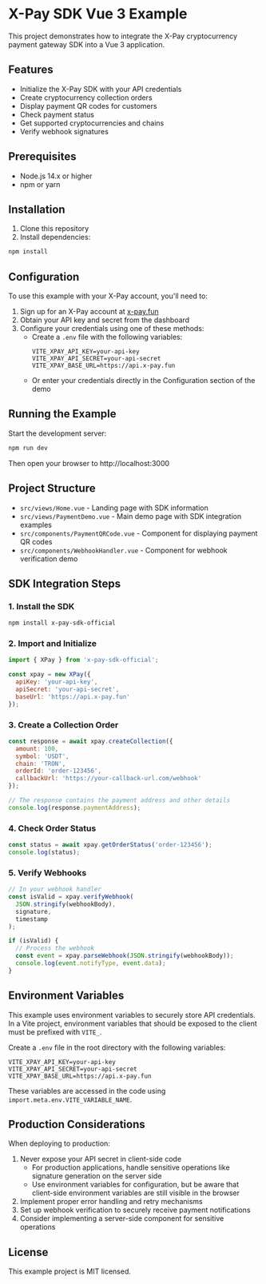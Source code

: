 # X-Pay SDK Vue 3 Example

This project demonstrates how to integrate the X-Pay cryptocurrency payment gateway SDK into a Vue 3 application.

## Features

- Initialize the X-Pay SDK with your API credentials
- Create cryptocurrency collection orders
- Display payment QR codes for customers
- Check payment status
- Get supported cryptocurrencies and chains
- Verify webhook signatures

## Prerequisites

- Node.js 14.x or higher
- npm or yarn

## Installation

1. Clone this repository
2. Install dependencies:

```bash
npm install
```

## Configuration

To use this example with your X-Pay account, you'll need to:

1. Sign up for an X-Pay account at [x-pay.fun](https://x-pay.fun)
2. Obtain your API key and secret from the dashboard
3. Configure your credentials using one of these methods:
   - Create a `.env` file with the following variables:
     ```
     VITE_XPAY_API_KEY=your-api-key
     VITE_XPAY_API_SECRET=your-api-secret
     VITE_XPAY_BASE_URL=https://api.x-pay.fun
     ```
   - Or enter your credentials directly in the Configuration section of the demo

## Running the Example

Start the development server:

```bash
npm run dev
```

Then open your browser to http://localhost:3000

## Project Structure

- `src/views/Home.vue` - Landing page with SDK information
- `src/views/PaymentDemo.vue` - Main demo page with SDK integration examples
- `src/components/PaymentQRCode.vue` - Component for displaying payment QR codes
- `src/components/WebhookHandler.vue` - Component for webhook verification demo

## SDK Integration Steps

### 1. Install the SDK

```bash
npm install x-pay-sdk-official
```

### 2. Import and Initialize

```javascript
import { XPay } from 'x-pay-sdk-official';

const xpay = new XPay({
  apiKey: 'your-api-key',
  apiSecret: 'your-api-secret',
  baseUrl: 'https://api.x-pay.fun'
});
```

### 3. Create a Collection Order

```javascript
const response = await xpay.createCollection({
  amount: 100,
  symbol: 'USDT',
  chain: 'TRON',
  orderId: 'order-123456',
  callbackUrl: 'https://your-callback-url.com/webhook'
});

// The response contains the payment address and other details
console.log(response.paymentAddress);
```

### 4. Check Order Status

```javascript
const status = await xpay.getOrderStatus('order-123456');
console.log(status);
```

### 5. Verify Webhooks

```javascript
// In your webhook handler
const isValid = xpay.verifyWebhook(
  JSON.stringify(webhookBody),
  signature,
  timestamp
);

if (isValid) {
  // Process the webhook
  const event = xpay.parseWebhook(JSON.stringify(webhookBody));
  console.log(event.notifyType, event.data);
}
```

## Environment Variables

This example uses environment variables to securely store API credentials. In a Vite project, environment variables that should be exposed to the client must be prefixed with `VITE_`.

Create a `.env` file in the root directory with the following variables:

```
VITE_XPAY_API_KEY=your-api-key
VITE_XPAY_API_SECRET=your-api-secret
VITE_XPAY_BASE_URL=https://api.x-pay.fun
```

These variables are accessed in the code using `import.meta.env.VITE_VARIABLE_NAME`.

## Production Considerations

When deploying to production:

1. Never expose your API secret in client-side code
   - For production applications, handle sensitive operations like signature generation on the server side
   - Use environment variables for configuration, but be aware that client-side environment variables are still visible in the browser
2. Implement proper error handling and retry mechanisms
3. Set up webhook verification to securely receive payment notifications
4. Consider implementing a server-side component for sensitive operations

## License

This example project is MIT licensed.